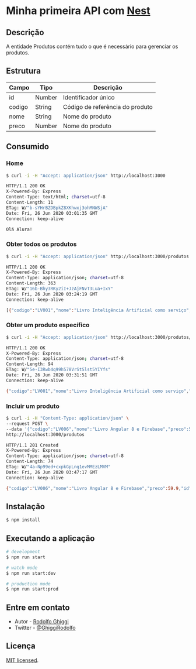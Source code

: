 # Minha primeira API com [Nest](https://nestjs.com/)

## Descrição

A entidade Produtos contém tudo o que é necessário para gerenciar os produtos.

## Estrutura

| Campo   | Tipo   | Descrição                       |
| ------- | ------ | ------------------------------- |
| id      | Number | Identificador único             |
| codigo  | String | Código de referência do produto |
| nome    | String | Nome do produto                 |
| preco   | Number | Nome do produto                 |


## Consumido

### Home
```bash
$ curl -i -H "Accept: application/json" http://localhost:3000

HTTP/1.1 200 OK
X-Powered-By: Express
Content-Type: text/html; charset=utf-8
Content-Length: 11
ETag: W/"b-sYHrBZDBpkZ8XKhwxj3ohMNWSjA"
Date: Fri, 26 Jun 2020 03:01:35 GMT
Connection: keep-alive

Olá Alura!
```

### Obter todos os produtos

```bash
$ curl -i -H "Accept: application/json" http://localhost:3000/produtos

HTTP/1.1 200 OK
X-Powered-By: Express
Content-Type: application/json; charset=utf-8
Content-Length: 363
ETag: W/"16b-Bhy3RKy2iI+JzAjFNvT3Lua+IxY"
Date: Fri, 26 Jun 2020 03:24:19 GMT
Connection: keep-alive

[{"codigo":"LV001","nome":"Livro Inteligência Artificial como serviço","preco":29.9},{"codigo":"LV002","nome":"Livro Ionic 4","preco":39.9},{"codigo":"LV003","nome":"Livro Acessibilidade na Web","preco":49.9},{"codigo":"LV004","nome":"Livro React Native","preco":19.9},{"codigo":"LV005","nome":"Livro Manual de sobrevivência do novo programador","preco":29.9}]
```

### Obter um produto específico

```bash
$ curl -i -H "Accept: application/json" http://localhost:3000/produtos/1

HTTP/1.1 200 OK
X-Powered-By: Express
Content-Type: application/json; charset=utf-8
Content-Length: 94
ETag: W/"5e-I3Rwb4q99h578VrStSlst5YIYfs"
Date: Fri, 26 Jun 2020 03:31:51 GMT
Connection: keep-alive

{"codigo":"LV001","nome":"Livro Inteligência Artificial como serviço","preco":29.9,"id":"1"}
```

### Incluir um produto

```bash
$ curl -i -H "Content-Type: application/json" \
--request POST \
--data '{"codigo":"LV006","nome":"Livro Angular 8 e Firebase","preco":59.9}' \
http://localhost:3000/produtos

HTTP/1.1 201 Created
X-Powered-By: Express
Content-Type: application/json; charset=utf-8
Content-Length: 74
ETag: W/"4a-Np99ed+cxpkGpLng1evMMEzLMVM"
Date: Fri, 26 Jun 2020 03:47:17 GMT
Connection: keep-alive

{"codigo":"LV006","nome":"Livro Angular 8 e Firebase","preco":59.9,"id":6}

```

## Instalação

```bash
$ npm install
```

## Executando a aplicação

```bash
# development
$ npm run start

# watch mode
$ npm run start:dev

# production mode
$ npm run start:prod
```

## Entre em contato

- Autor - [Rodolfo Ghiggi](https://rodolfoghi.github.io/)
- Twitter - [@GhiggiRodolfo](https://twitter.com/GhiggiRodolfo)

## Licença

  [MIT licensed](LICENSE).
